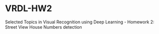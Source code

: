 # VRDL-HW2
Selected Topics in Visual Recognition using Deep Learning - Homework 2: Street View House Numbers detection
